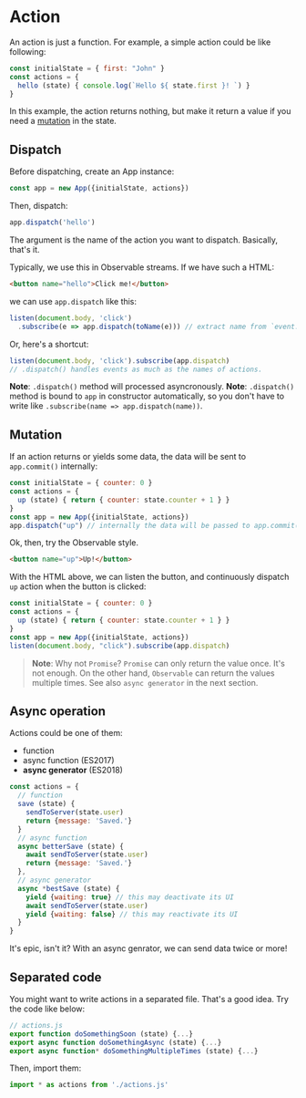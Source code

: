 # Action

An action is just a function. For example, a simple action could be like following:

```javascript
const initialState = { first: "John" }
const actions = {
  hello (state) { console.log(`Hello ${ state.first }! `) }
}
```

In this example, the action returns nothing, but make it return a value if you need a [mutation](#mutation) in the state.

## Dispatch

Before dispatching, create an App instance:

```javascript
const app = new App({initialState, actions})
```

Then, dispatch:

```javascript
app.dispatch('hello')
```

The argument is the name of the action you want to dispatch. Basically, that's it.

Typically, we use this in Observable streams. If we have such a HTML:

```html
<button name="hello">Click me!</button>
```

we can use `app.dispatch` like this:

```javascript
listen(document.body, 'click')
  .subscribe(e => app.dispatch(toName(e))) // extract name from `event.target`
```

Or, here's a shortcut:

```javascript
listen(document.body, 'click').subscribe(app.dispatch)
// .dispatch() handles events as much as the names of actions. 
```

**Note**: `.dispatch()` method will processed asyncronously.
**Note**: `.dispatch()` method is bound to `app` in constructor automatically, so you don't have to write like `.subscribe(name => app.dispatch(name))`.

## Mutation

If an action returns or yields some data, the data will be sent to `app.commit()` internally:

```javascript
const initialState = { counter: 0 }
const actions = {
  up (state) { return { counter: state.counter + 1 } }
}
const app = new App({initialState, actions})
app.dispatch("up") // internally the data will be passed to app.commit()
```

Ok, then, try the Observable style.

```html
<button name="up">Up!</button>
```

With the HTML above, we can listen the button, and continuously dispatch `up` action when the button is clicked:

```javascript
const initialState = { counter: 0 }
const actions = {
  up (state) { return { counter: state.counter + 1 } }
}
const app = new App({initialState, actions})
listen(document.body, "click").subscribe(app.dispatch)
```

> **Note**: Why not `Promise`? `Promise` can only return the value once. It's not enough. On the other hand, `Observable` can return the values multiple times. See also `async generator` in the next section.

## Async operation

Actions could be one of them:

- function
- async function (ES2017)
- **async generator** (ES2018)

```javascript
const actions = {
  // function
  save (state) {
    sendToServer(state.user)
    return {message: 'Saved.'}
  }
  // async function
  async betterSave (state) {
    await sendToServer(state.user)
    return {message: 'Saved.'}
  },
  // async generator
  async *bestSave (state) {
    yield {waiting: true} // this may deactivate its UI
    await sendToServer(state.user)
    yield {waiting: false} // this may reactivate its UI
  }
}
```

It's epic, isn't it? With an async genrator, we can send data twice or more!

## Separated code

You might want to write actions in a separated file. That's a good idea. Try the code like below:

```javascript
// actions.js
export function doSomethingSoon (state) {...}
export async function doSomethingAsync (state) {...}
export async function* doSomethingMultipleTimes (state) {...}
```

Then, import them:

```javascript
import * as actions from './actions.js'
```
